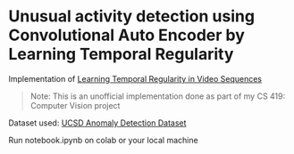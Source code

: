 # Unusual activity detection using Convolutional Auto Encoder by Learning Temporal Regularity

Implementation of [Learning Temporal Regularity in Video Sequences
](https://www.cv-foundation.org/openaccess/content_cvpr_2016/papers/Hasan_Learning_Temporal_Regularity_CVPR_2016_paper.pdf)

> Note: This is an unofficial implementation done as part of my CS 419: Computer Vision project

Dataset used: [UCSD Anomaly Detection Dataset](http://www.svcl.ucsd.edu/projects/anomaly/dataset.html)

Run notebook.ipynb on colab or your local machine
